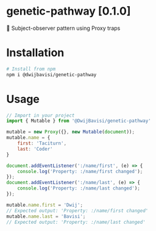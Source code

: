 # genetic-pathway [0.1.0]
👀 Subject-observer pattern using Proxy traps

# Installation

```sh
# Install from npm
npm i @dwijbavisi/genetic-pathway
```

# Usage

```js
// Import in your project
import { Mutable } from '@DwijBavisi/genetic-pathway'

mutable = new Proxy({}, new Mutable(document));
mutable.name = {
    first: 'Taciturn',
    last: 'Coder'
}

document.addEventListener(':/name/first', (e) => {
    console.log('Property: :/name/first changed');
});
document.addEventListener(':/name/last', (e) => {
    console.log('Property: :/name/last changed');
});

mutable.name.first = 'Dwij';
// Expected output: 'Property: :/name/first changed'
mutable.name.last = 'Bavisi';
// Expected output: 'Property: :/name/last changed'
```

